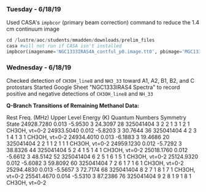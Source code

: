 ### Tuesday - 6/18/19

Used CASA's `impbcor` (primary beam correction) command to reduce the 1.4 cm continuum image

```python
cd /lustre/aoc/students/mmadden/downloads/prelim_files
casa #will not run if CASA isn't installed
impbcor(imagename='NGC1333IRAS4A_contful_p0.image.tt0', pbimage='MGC1333IRAS4A_contful_p0.pb.tt0', outfile='NGC1333IRAS4A _contful_p0.pbcor')
```

### Wednesday - 6/18/19

Checked detection of `CH3OH_line8` and `NH3_33` toward A1, A2, B1, B2, and C protostars
Started Google Sheet "NGC1333IRAS4 Spectra" to record positive and negative detections of `CH3OH_line8` and `NH_33`

**Q-Branch Transitions of Remaining Methanol Data:**

Rest Freq. (MHz)                      Upper Level Energy (K)			 Quantum Numbers							Symmetry State
  24928.7280      0.013    -5.9530 3   		 	24.3097 					28  		325041404 			3 2 2 1       3 1 2 1        CH3OH, vt=0-2
  24933.5040      0.012    -5.8203 3    		30.7644 					36  		325041404 			4 2 3 1       4 1 3 1        CH3OH, vt=0-2
  24934.4010      0.013    -6.1883 3    		19.4686 					20  		325041404 			2 2 1 1       2 1 1 1        CH3OH, vt=0-2
  24959.1230      0.012    -5.7292 3   			38.8326 					44 			325041404 			5 2 4 1       5 1 4 1        CH3OH, vt=0-2
  25018.1760      0.012    -5.6612 3   			48.5142 					52  		325041404 			6 2 5 1     	6 1 5 1        CH3OH, vt=0-2
  25124.9320      0.012    -5.6082 3   			59.8092 					60  		325041404 			7 2 6 1     	7 1 6 1        CH3OH, vt=0-2
  25294.4830      0.013    -5.5657 3   			72.7174 					68  		325041404 			8 2 7 1     	8 1 7 1        CH3OH, vt=0-2
  25541.4670      0.014    -5.5310 3   			87.2386 					76  		325041404 			9 2 8 1     	9 1 8 1        CH3OH, vt=0-2
	
